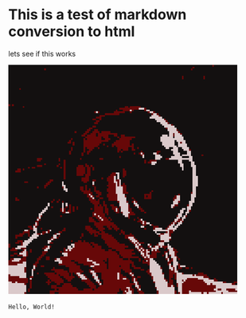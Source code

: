 <title>First Post</title>

# This is a test of markdown conversion to html

lets see if this works

<img src="../images/profile.png">

```
Hello, World!
```
